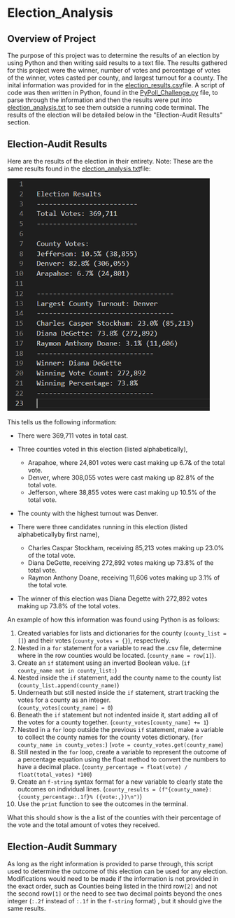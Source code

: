 # Election_Analysis

## Overview of Project

The purpose of this project was to determine the results of an election by using Python and then writing said results to a text file. The results gathered for this project were the winner, number of votes and percentage of votes of the winner, votes casted per county, and largest turnout for a county. The inital information was provided for in the [election_results.csv](https://github.com/stwpf01/Election_Analysis/blob/main/Resources/election_results.csv)file. A script of code was then written in Python, found in the [PyPoll_Challenge.py](https://github.com/stwpf01/Election_Analysis/blob/main/PyPoll_Challenge.py) file, to parse through the information and then the results were put into [election_analysis.txt](https://github.com/stwpf01/Election_Analysis/blob/main/analysis/election_analysis.txt) to see them outside a running code terminal. The results of the election will be detailed below in the "Election-Audit Results" section.     

## Election-Audit Results

Here are the results of the election in their entirety. Note: These are the same results found in the [election_analysis.txt](https://github.com/stwpf01/Election_Analysis/blob/main/analysis/election_analysis.txt)file:  

![Election_Results](https://github.com/stwpf01/Election_Analysis/blob/main/analysis/Election_Results.png)

This tells us the following information:

- There were 369,711 votes in total cast.
- Three counties voted in this election (listed alphabetically),
  * Arapahoe, where 24,801 votes were cast making up 6.7& of the total vote.
  * Denver, where 308,055 votes were cast making up 82.8% of the total vote.
  * Jefferson, where 38,855 votes were cast making up 10.5% of the total vote.

- The county with the highest turnout was Denver.
 

- There were three candidates running in this election (listed alphabeticallyby first name),
  * Charles Caspar Stockham, receiving 85,213 votes making up 23.0% of the total vote.
  * Diana DeGette, receiving 272,892 votes making up 73.8% of the total vote.
  * Raymon Anthony Doane, receiving 11,606 votes making up 3.1% of the total vote.

- The winner of this election was Diana Degette with 272,892 votes making up 73.8% of the total votes.

An example of how this information was found using Python is as follows:

1. Created variables for lists and dictionaries for the county (`county_list = []`) and their votes (`county_votes = {}`), respectively.
2. Nested in a `for` statement for a variable to read the .csv file, determine where in the row counties would be located.
(`county_name = row[1]`).
3. Create an `if` statement using an inverted Boolean value.
(`if county_name not in county_list:`) 
4. Nested inside the `if` statement, add the county name to the county list 
    (`county_list.append(county_name)`)
5. Underneath but still nested inside the `if` statement, strart tracking the votes for a county as an integer.          
    (`county_votes[county_name] = 0`)
6. Beneath the `if` statement but not indented inside it, start adding all of the votes for a county together. (`county_votes[county_name] += 1`) 
7. Nested in a `for` loop outside the previous `if` statement, make a variable to collect the county names for the county votes dictionary.
(`for county_name in county_votes:`)
    (`vote = county_votes.get(county_name`)
8. Still nested in the `for` loop, create a variable to represent the outcome of a percentage equation using the float method to convert the numbers to have a decimal place.
(`county_percentage = float(vote) / float(total_votes) *100`)
9. Create an `f-string` syntax format for a new variable to clearly state the outcomes on individual lines.
(`county_results = (f"{county_name}: {county_percentage:.1f}% ({vote:,})\n")`)
10. Use the `print` function to see the outcomes in the terminal.

What this should show is the a list of the counties with their percentage of the vote and the total amount of votes they received. 


## Election-Audit Summary

As long as the right information is provided to parse through, this script used to determine the outcome of this election can be used for any election. Modifications would need to be made if the information is not provided in the exact order, such as Counties being listed in the third row`[2]` and not the second row`[1]` or the need to see two decimal points beyond the ones integer (`:.2f` instead of `:.1f` in the `f-string` format) , but it should give the same results. 